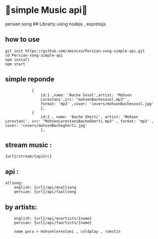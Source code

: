 <h1>🌟simple Music api🌟</h1>
persian song
## Librarty using
 nodejs , expressjs

## how to use 
    git init https://github.com/amincxo/Persian-song-simple-api.git
    cd Persian-song-simple-api
    npm install
    npm start   


## simple reponde 
```
            {  
                id:1 ,name: 'Bache Sosol',artist: 'Mohsen 
                Lorestani',src: "mohsenBachesosol.mp3" ,
                format: 'mp3' ,cover: 'covers/mohsenBachesosol.jpg'
                },
            {  
                id:2 , name: 'Bache Gherti', artist: 'Mohsen Lorestani', src: "MohsenLorestaniBacheGherti.mp3" , format: 'mp3' , cover: 'covers/mohsenBachegherti.jpg' 
                },
```



## stream music :
    {url}/stream/{apiSrc}


## api :
    allsong:
        english: {url}/api/enallsong
        persian: {url}/api/faallsong
            

## by artists: 
        english: {url}/api/enartists/{name}
        persian: {url}/api/faartists/{name}

        name para = mohsenlorestani , coldplay , ramstin
